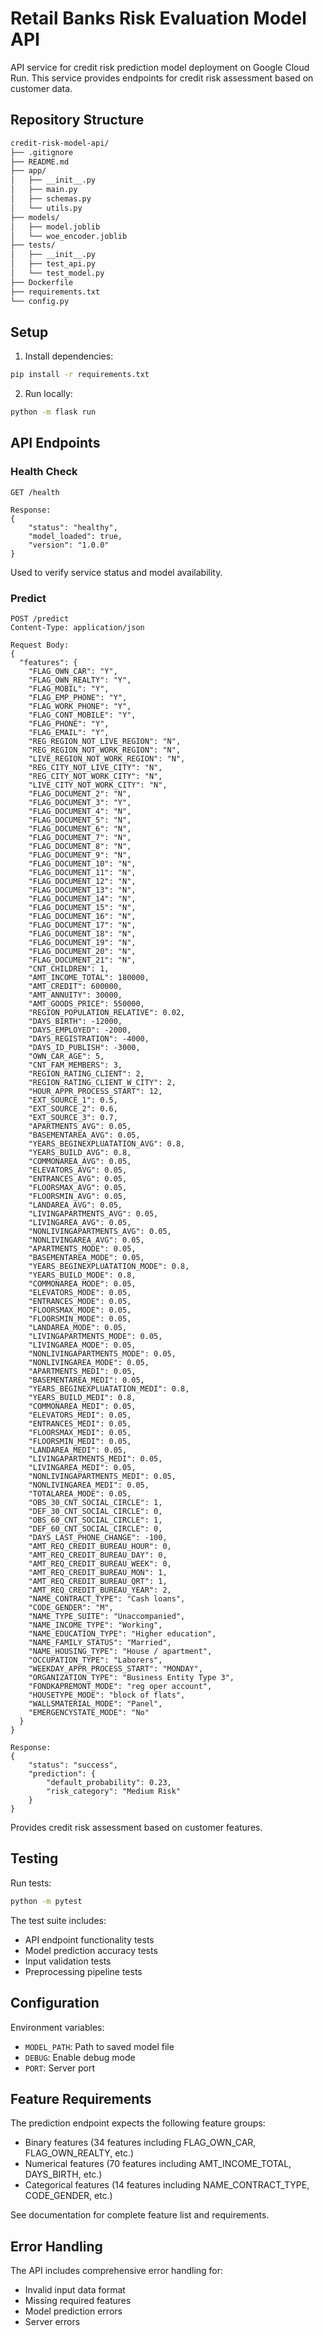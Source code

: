 # Retail Banks Risk Evaluation Model API

API service for credit risk prediction model deployment on Google Cloud Run. This service provides endpoints for credit risk assessment based on customer data.

## Repository Structure

```bash
credit-risk-model-api/
├── .gitignore
├── README.md
├── app/
│   ├── __init__.py
│   ├── main.py
│   ├── schemas.py
│   └── utils.py
├── models/
│   ├── model.joblib
│   └── woe_encoder.joblib
├── tests/
│   ├── __init__.py
│   ├── test_api.py
│   └── test_model.py
├── Dockerfile
├── requirements.txt
└── config.py
```

## Setup

1. Install dependencies:
```bash
pip install -r requirements.txt
```

2. Run locally:
```bash
python -m flask run
```


## API Endpoints

### Health Check
```http
GET /health

Response:
{
    "status": "healthy",
    "model_loaded": true,
    "version": "1.0.0"
}
```
Used to verify service status and model availability.

### Predict
```http
POST /predict
Content-Type: application/json

Request Body:
{
  "features": {
    "FLAG_OWN_CAR": "Y",
    "FLAG_OWN_REALTY": "Y",
    "FLAG_MOBIL": "Y",
    "FLAG_EMP_PHONE": "Y",
    "FLAG_WORK_PHONE": "Y",
    "FLAG_CONT_MOBILE": "Y",
    "FLAG_PHONE": "Y",
    "FLAG_EMAIL": "Y",
    "REG_REGION_NOT_LIVE_REGION": "N",
    "REG_REGION_NOT_WORK_REGION": "N",
    "LIVE_REGION_NOT_WORK_REGION": "N",
    "REG_CITY_NOT_LIVE_CITY": "N",
    "REG_CITY_NOT_WORK_CITY": "N",
    "LIVE_CITY_NOT_WORK_CITY": "N",
    "FLAG_DOCUMENT_2": "N",
    "FLAG_DOCUMENT_3": "Y",
    "FLAG_DOCUMENT_4": "N",
    "FLAG_DOCUMENT_5": "N",
    "FLAG_DOCUMENT_6": "N",
    "FLAG_DOCUMENT_7": "N",
    "FLAG_DOCUMENT_8": "N",
    "FLAG_DOCUMENT_9": "N",
    "FLAG_DOCUMENT_10": "N",
    "FLAG_DOCUMENT_11": "N",
    "FLAG_DOCUMENT_12": "N",
    "FLAG_DOCUMENT_13": "N",
    "FLAG_DOCUMENT_14": "N",
    "FLAG_DOCUMENT_15": "N",
    "FLAG_DOCUMENT_16": "N",
    "FLAG_DOCUMENT_17": "N",
    "FLAG_DOCUMENT_18": "N",
    "FLAG_DOCUMENT_19": "N",
    "FLAG_DOCUMENT_20": "N",
    "FLAG_DOCUMENT_21": "N",
    "CNT_CHILDREN": 1,
    "AMT_INCOME_TOTAL": 180000,
    "AMT_CREDIT": 600000,
    "AMT_ANNUITY": 30000,
    "AMT_GOODS_PRICE": 550000,
    "REGION_POPULATION_RELATIVE": 0.02,
    "DAYS_BIRTH": -12000,
    "DAYS_EMPLOYED": -2000,
    "DAYS_REGISTRATION": -4000,
    "DAYS_ID_PUBLISH": -3000,
    "OWN_CAR_AGE": 5,
    "CNT_FAM_MEMBERS": 3,
    "REGION_RATING_CLIENT": 2,
    "REGION_RATING_CLIENT_W_CITY": 2,
    "HOUR_APPR_PROCESS_START": 12,
    "EXT_SOURCE_1": 0.5,
    "EXT_SOURCE_2": 0.6,
    "EXT_SOURCE_3": 0.7,
    "APARTMENTS_AVG": 0.05,
    "BASEMENTAREA_AVG": 0.05,
    "YEARS_BEGINEXPLUATATION_AVG": 0.8,
    "YEARS_BUILD_AVG": 0.8,
    "COMMONAREA_AVG": 0.05,
    "ELEVATORS_AVG": 0.05,
    "ENTRANCES_AVG": 0.05,
    "FLOORSMAX_AVG": 0.05,
    "FLOORSMIN_AVG": 0.05,
    "LANDAREA_AVG": 0.05,
    "LIVINGAPARTMENTS_AVG": 0.05,
    "LIVINGAREA_AVG": 0.05,
    "NONLIVINGAPARTMENTS_AVG": 0.05,
    "NONLIVINGAREA_AVG": 0.05,
    "APARTMENTS_MODE": 0.05,
    "BASEMENTAREA_MODE": 0.05,
    "YEARS_BEGINEXPLUATATION_MODE": 0.8,
    "YEARS_BUILD_MODE": 0.8,
    "COMMONAREA_MODE": 0.05,
    "ELEVATORS_MODE": 0.05,
    "ENTRANCES_MODE": 0.05,
    "FLOORSMAX_MODE": 0.05,
    "FLOORSMIN_MODE": 0.05,
    "LANDAREA_MODE": 0.05,
    "LIVINGAPARTMENTS_MODE": 0.05,
    "LIVINGAREA_MODE": 0.05,
    "NONLIVINGAPARTMENTS_MODE": 0.05,
    "NONLIVINGAREA_MODE": 0.05,
    "APARTMENTS_MEDI": 0.05,
    "BASEMENTAREA_MEDI": 0.05,
    "YEARS_BEGINEXPLUATATION_MEDI": 0.8,
    "YEARS_BUILD_MEDI": 0.8,
    "COMMONAREA_MEDI": 0.05,
    "ELEVATORS_MEDI": 0.05,
    "ENTRANCES_MEDI": 0.05,
    "FLOORSMAX_MEDI": 0.05,
    "FLOORSMIN_MEDI": 0.05,
    "LANDAREA_MEDI": 0.05,
    "LIVINGAPARTMENTS_MEDI": 0.05,
    "LIVINGAREA_MEDI": 0.05,
    "NONLIVINGAPARTMENTS_MEDI": 0.05,
    "NONLIVINGAREA_MEDI": 0.05,
    "TOTALAREA_MODE": 0.05,
    "OBS_30_CNT_SOCIAL_CIRCLE": 1,
    "DEF_30_CNT_SOCIAL_CIRCLE": 0,
    "OBS_60_CNT_SOCIAL_CIRCLE": 1,
    "DEF_60_CNT_SOCIAL_CIRCLE": 0,
    "DAYS_LAST_PHONE_CHANGE": -100,
    "AMT_REQ_CREDIT_BUREAU_HOUR": 0,
    "AMT_REQ_CREDIT_BUREAU_DAY": 0,
    "AMT_REQ_CREDIT_BUREAU_WEEK": 0,
    "AMT_REQ_CREDIT_BUREAU_MON": 1,
    "AMT_REQ_CREDIT_BUREAU_QRT": 1,
    "AMT_REQ_CREDIT_BUREAU_YEAR": 2,
    "NAME_CONTRACT_TYPE": "Cash loans",
    "CODE_GENDER": "M",
    "NAME_TYPE_SUITE": "Unaccompanied",
    "NAME_INCOME_TYPE": "Working",
    "NAME_EDUCATION_TYPE": "Higher education",
    "NAME_FAMILY_STATUS": "Married",
    "NAME_HOUSING_TYPE": "House / apartment",
    "OCCUPATION_TYPE": "Laborers",
    "WEEKDAY_APPR_PROCESS_START": "MONDAY",
    "ORGANIZATION_TYPE": "Business Entity Type 3",
    "FONDKAPREMONT_MODE": "reg oper account",
    "HOUSETYPE_MODE": "block of flats",
    "WALLSMATERIAL_MODE": "Panel",
    "EMERGENCYSTATE_MODE": "No"
  }
}

Response:
{
    "status": "success",
    "prediction": {
        "default_probability": 0.23,
        "risk_category": "Medium Risk"
    }
}
```
Provides credit risk assessment based on customer features.

## Testing

Run tests:
```bash
python -m pytest
```

The test suite includes:
- API endpoint functionality tests
- Model prediction accuracy tests
- Input validation tests
- Preprocessing pipeline tests

## Configuration

Environment variables:
- `MODEL_PATH`: Path to saved model file
- `DEBUG`: Enable debug mode
- `PORT`: Server port

## Feature Requirements

The prediction endpoint expects the following feature groups:
- Binary features (34 features including FLAG_OWN_CAR, FLAG_OWN_REALTY, etc.)
- Numerical features (70 features including AMT_INCOME_TOTAL, DAYS_BIRTH, etc.)
- Categorical features (14 features including NAME_CONTRACT_TYPE, CODE_GENDER, etc.)

See documentation for complete feature list and requirements.

## Error Handling

The API includes comprehensive error handling for:
- Invalid input data format
- Missing required features
- Model prediction errors
- Server errors

